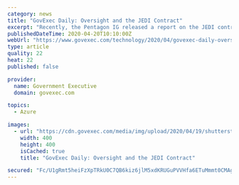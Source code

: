 ```yaml
---
category: news
title: "GovExec Daily: Oversight and the JEDI Contract"
excerpt: "Recently, the Pentagon IG released a report on the JEDI contract and found a slew of ethics violations, but also could neither deny nor verify White House interference in the contract. Nextgov's Frank Konkel joined GovExec Daily to explain the latest in the JEDI news."
publishedDateTime: 2020-04-20T10:10:00Z
webUrl: "https://www.govexec.com/technology/2020/04/govexec-daily-oversight-and-jedi-contract/164732/"
type: article
quality: 22
heat: 22
published: false

provider:
  name: Government Executive
  domain: govexec.com

topics:
  - Azure

images:
  - url: "https://cdn.govexec.com/media/img/upload/2020/04/19/shutterstock_746396986/open-graph.jpg"
    width: 400
    height: 400
    isCached: true
    title: "GovExec Daily: Oversight and the JEDI Contract"

secured: "Fc/U1gRmt5heiFzXpTRkU0C7QB6kiz6jlM5xdKRUGuPVVHfa6ETuMmmt0CMAg16r0Doi7Qq1qSkhRMCj3MdEA441w8zpunF+Ee/nuQkAOyivOEgcwplAUaXkLOZbl5VVsv77EOMLW0CIhWUJoolRn8RTm9Q2s7C4LGYBlEQ9b5bWUjqx0mziMCsuSjHVjsie1gFXXdNAhZIVY8IDbqd1/5vtcERLHItZtbLIMTk1OMepFdrVK2V5SJjXKKSYsx7fgvDmbgi97q1kXf8j6RWsV0s8ub4ysAmI/srBZMMe3xfQbOggR0J1yLUn3NhImlDS;0OnRT15WZj6XDN1knpCgug=="
---
```


